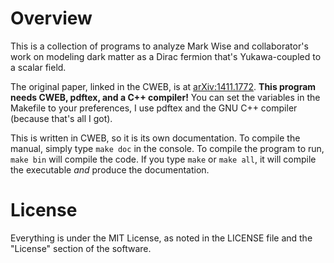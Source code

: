 # Overview

This is a collection of programs to analyze Mark Wise and collaborator's
work on modeling dark matter as a Dirac fermion that's Yukawa-coupled to
a scalar field.

The original paper, linked in the CWEB, is at
[arXiv:1411.1772](http://arxiv.org/abs/1411.1772). **This program needs
CWEB, pdftex, and a C++ compiler!** You can set the variables in the
Makefile to your preferences, I use pdftex and the GNU C++ compiler
(because that's all I got).

This is written in CWEB, so it is its own documentation. To compile the
manual, simply type `make doc` in the console. To compile the program to
run, `make bin` will compile the code. If you type `make` or `make all`,
it will compile the executable *and* produce the documentation.

# License

Everything is under the MIT License, as noted in the LICENSE file and
the "License" section of the software.
